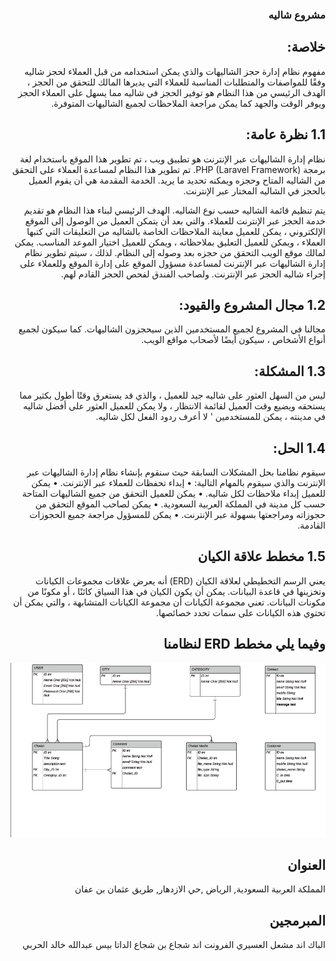 <div dir="rtl">

### مشروع شاليه

## خلاصة:
مفهوم نظام إدارة حجز الشاليهات والذي يمكن استخدامه من قبل العملاء لحجز شاليه وفقًا للمواصفات والمتطلبات المناسبة للعملاء التي يديرها المالك للتحقق من الحجز ،
الهدف الرئيسي من هذا النظام هو توفير الحجز في شاليه مما يسهل على العملاء الحجز ويوفر الوقت والجهد كما يمكن مراجعة الملاحظات لجميع الشاليهات المتوفرة.

## 1.1 نظرة عامة:

نظام إدارة الشاليهات عبر الإنترنت هو تطبيق ويب ، تم تطوير هذا الموقع باستخدام لغة برمجة PHP (Laravel Framework).
تم تطوير هذا النظام لمساعدة العملاء على التحقق من الشاليه المتاح وحجزه ويمكنه تحديد ما يريد.
الخدمة المقدمة هي أن يقوم العميل بالحجز في الشاليه المختار عبر الإنترنت.

يتم تنظيم قائمة الشاليه حسب نوع الشاليه.
الهدف الرئيسي لبناء هذا النظام هو تقديم خدمة الحجز عبر الإنترنت للعملاء.
والتي بعد أن يتمكن العميل من الوصول إلى الموقع الإلكتروني ، يمكن للعميل معاينة الملاحظات الخاصة بالشاليه من التعليقات التي كتبها العملاء ، ويمكن للعميل التعليق بملاحظاته ، ويمكن للعميل اختيار الموعد المناسب. يمكن لمالك موقع الويب التحقق من حجزه بعد وصوله إلى النظام.
لذلك ، سيتم تطوير نظام إدارة الشاليهات عبر الإنترنت لمساعدة مسؤول الموقع على إدارة الموقع وللعملاء على إجراء شاليه الحجز عبر الإنترنت. ولصاحب الفندق لفحص الحجز القادم لهم.

## 1.2 مجال المشروع والقيود:
مجالنا في المشروع لجميع المستخدمين الذين سيحجزون الشاليهات. كما سيكون لجميع أنواع الأشخاص ، سيكون أيضًا لأصحاب مواقع الويب.

## 1.3 المشكلة:
ليس من السهل العثور على شاليه جيد للعميل ، والذي قد يستغرق وقتًا أطول بكثير مما يستحقه ويضيع وقت العميل لقائمة الانتظار ، ولا يمكن للعميل العثور على أفضل شاليه في مدينته ، يمكن للمستخدمين ' لا أعرف ردود الفعل لكل شاليه.

## 1.4 الحل:
سيقوم نظامنا بحل المشكلات السابقة حيث سنقوم بإنشاء نظام إدارة الشاليهات عبر الإنترنت والذي سيقوم بالمهام التالية:
• إبداء تحفظات للعملاء عبر الإنترنت.
• يمكن للعميل إبداء ملاحظات لكل شاليه.
• يمكن للعميل التحقق من جميع الشاليهات المتاحة حسب كل مدينة في المملكة العربية السعودية.
• يمكن لصاحب الموقع التحقق من حجوزاته ومراجعتها بسهولة عبر الإنترنت.
• يمكن للمسؤول مراجعة جميع الحجوزات القادمة.

## 1.5 مخطط علاقة الكيان
يعني الرسم التخطيطي لعلاقة الكيان (ERD) أنه يعرض علاقات مجموعات الكيانات وتخزينها في قاعدة البيانات. يمكن أن يكون الكيان في هذا السياق كائنًا ، أو مكونًا من مكونات البيانات. تعني مجموعة الكيانات أن مجموعة الكيانات المتشابهة ، والتي يمكن أن تحتوي هذه الكيانات على سمات تحدد خصائصها.

## وفيما يلي مخطط ERD لنظامنا

<img src="database\ERD.png" alt="ERD">

## العنوان
المملكة العربية السعودية, الرياض ,حي الازدهار, طريق عثمان بن عفان

## المبرمجين
الباك اند مشعل العسيري
الفرونت اند شجاع بن شجاع
الداتا بيس عبدالله خالد الحربي
